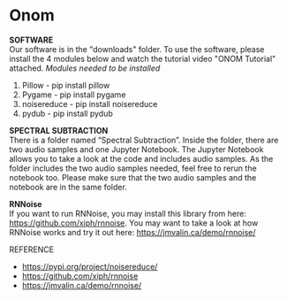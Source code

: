 # Onom
__SOFTWARE__  
Our software is in the "downloads" folder. To use the software, please install the 4 modules below and watch the tutorial video "ONOM Tutorial" attached.
*Modules needed to be installed*  
1) Pillow - pip install pillow  
2) Pygame - pip install pygame    
3) noisereduce - pip install noisereduce  
4) pydub - pip install pydub   

__SPECTRAL SUBTRACTION__  
There is a folder named “Spectral Subtraction”. Inside the folder, there are two audio samples and one Jupyter Notebook. The Jupyter Notebook allows you to take a look at the code and includes audio samples. As the folder includes the two audio samples needed, feel free to rerun the notebook too. Please make sure that the two audio samples and the notebook are in the same folder.

__RNNoise__  
If you want to run RNNoise, you may install this library from here: https://github.com/xiph/rnnoise.
You may want to take a look at how RNNoise works and try it out here: https://jmvalin.ca/demo/rnnoise/

REFERENCE
- https://pypi.org/project/noisereduce/
- https://github.com/xiph/rnnoise
- https://jmvalin.ca/demo/rnnoise/

